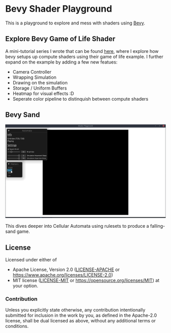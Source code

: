 # Bevy Shader Playground

This is a playground to explore and mess with shaders using [Bevy](https://github.com/bevyengine/bevy).

## Explore Bevy Game of Life Shader

A mini-tutorial series I wrote that can be found [here](https://lecoqjacob.github.io/bevy-gol-explore-part-1), where I explore how bevy setups up
compute shaders using their game of life example. I further expand on the example by adding a few new featues:

- Camera Controller
- Wrapping Simulation
- Drawing on the simulation
- Storage / Uniform Buffers
- Heatmap for visual effects :D
- Seperate color pipeline to distinquish between compute shaders

## Bevy Sand

![Bevy Sand](docs/src/bevy_sand/images/showcase.gif)

This dives deeper into Cellular Automata using rulesets to produce a falling-sand game.

## License

Licensed under either of

- Apache License, Version 2.0 ([LICENSE-APACHE](LICENSE-APACHE) or <https://www.apache.org/licenses/LICENSE-2.0>)
- MIT license ([LICENSE-MIT](LICENSE-MIT) or <https://opensource.org/licenses/MIT>)
at your option.

### Contribution

Unless you explicitly state otherwise, any contribution intentionally submitted for inclusion in the work by you,
as defined in the Apache-2.0 license, shall be dual licensed as above, without any additional terms or conditions.
